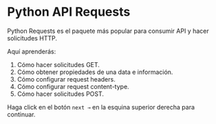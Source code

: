 # Python API Requests 
 
Python Requests es el paquete más popular para consumir API y hacer solicitudes HTTP.

Aquí aprenderás:

1. Cómo hacer solicitudes GET.
2. Cómo obtener propiedades de una data e información.
3. Cómo configurar request headers.
4. Cómo configurar request content-type.
5. Cómo hacer solicitudes POST.

Haga click en el botón `next →` en la esquina superior derecha para continuar.
